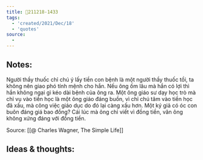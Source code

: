 ```yaml
---
title: 💬211218-1433
tags:
  - 'created/2021/Dec/18'
  - 'quotes'
source:
  - 
---
```


## Notes:
Người thầy thuốc chỉ chú ý lấy tiền con bệnh là một người thầy thuốc tồi, ta không nên giao phó tính mệnh cho hắn. Nếu ông ốm lâu mà hắn có lợi thì hắn không ngại gì kéo dài bệnh của ông ra. Một ông giáo sư dạy học trò mà chỉ vụ vào tiền học là một ông giáo đáng buồn, vì chỉ chú tâm vào tiền học đã xấu, mà công việc giáo dục do đó lại càng xấu hơn. Một ký giả có óc con buôn đáng giá bao đồng? Cái lúc mà ông chỉ viết vì đồng tiền, văn ông không xứng đáng với đồng tiền.

Source: [[@ Charles Wagner, The Simple Life]]

## Ideas & thoughts:

